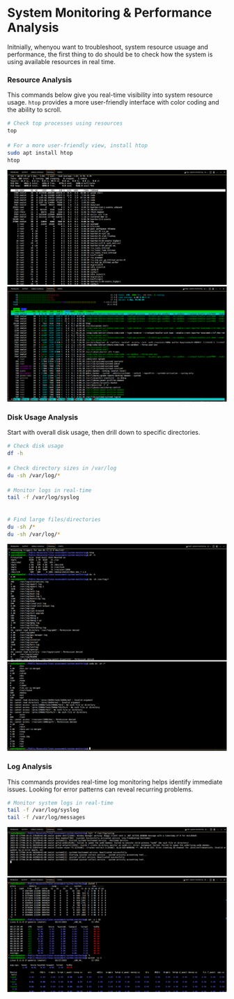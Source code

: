 #  System Monitoring & Performance Analysis
Initnially, whenyou want to troubleshoot, system resource usuage and performance, the first thing to do should be to check how the system is using available resources in real time. 

### Resource Analysis
This commands below give you real-time visibility into system resource usage. `htop` provides a more user-friendly interface with color coding and the ability to scroll.
```sh
# Check top processes using resources
top

# For a more user-friendly view, install htop
sudo apt install htop
htop
```
![screenshot-of-top](../images/sys-mon.png)
![screenshot-of-htop](../images/sys-mon1.png)

### Disk Usage Analysis
Start with overall disk usage, then drill down to specific directories. 
```sh
# Check disk usage
df -h

# Check directory sizes in /var/log
du -sh /var/log/*

# Monitor logs in real-time
tail -f /var/log/syslog


# Find large files/directories
du -sh /*
du -sh /var/log/*
```
![screenshot-of-disk-usage](../images/sys-mon2.png)
![screenshot-disk-usage](../images/sys-mon3.png)

### Log Analysis
This commands provides real-time log monitoring helps identify immediate issues. Looking for error patterns can reveal recurring problems.
```sh
# Monitor system logs in real-time
tail -f /var/log/syslog
tail -f /var/log/messages
```
![screenshot-of-logs](../images/sys-mon4.png)
![screenshot-of-logs](../images/sys-mon5.png)